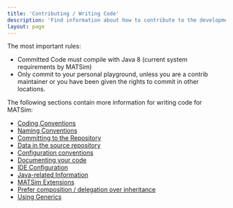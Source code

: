 ```yaml
---
title: 'Contributing / Writing Code'
description: 'Find information about how to contribute to the development of MATSim'
layout: page
---
```


The most important rules:

- Committed Code must compile with Java 8 (current system requirements by MATSim)
- Only commit to your personal playground, unless you are a contrib maintainer or you have been given the rights to commit in other locations.

The following sections contain more information for writing code for MATSim:

- [Coding Conventions](/docs/devguide/conventions)
- [Naming Conventions](/docs/devguide/naming-conventions)
- [Committing to the Repository](/docs/devguide/commit-rules)
- [Data in the source repository](/docs/devguide/data-in-source-repository)
- [Configuration conventions](/docs/devguide/configuration-conventions)
- [Documenting your code](/docs/devguide/documenting-your-code)
- [IDE Configuration](/docs/devguide/ide-configuration)
- [Java-related Information](/docs/devguide/java)
- [MATSim Extensions](/docs/contributing/extensions)
- [Prefer composition / delegation over inheritance](/docs/devguide/prefer-composition-and-delegation-over-inheritance)
- [Using Generics](/docs/devguide/using-generics)
